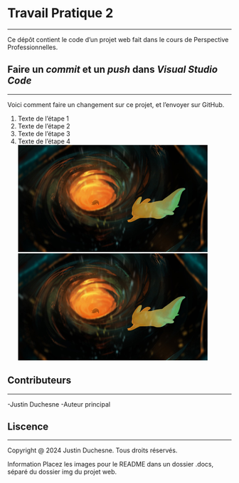 # Travail Pratique 2
---
Ce dépôt contient le code d’un projet web fait dans le cours de Perspective Professionnelles.
## Faire un *commit* et un *push* dans *Visual Studio Code*
---
Voici comment faire un changement sur ce projet, et l’envoyer sur GitHub.
1. Texte de l’étape 1
2. Texte de l’étape 2
3. Texte de l’étape 3
4. Texte de l’étape 4
![TEMP](images/dream.png "aTEMP2")
![TEMP](images/dream.png "TEMP2")
## Contributeurs
---
-Justin Duchesne -Auteur principal
## Liscence
---
Copyright @ 2024 Justin Duchesne. Tous droits réservés.







Information
Placez les images pour le README dans un dossier .docs, séparé du dossier img du projet web.
